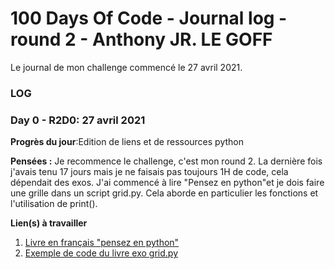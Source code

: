 # 100 Days Of Code - Journal log - round 2 - Anthony JR. LE GOFF

Le journal de mon challenge commencé le 27 avril 2021.

### LOG 

### Day 0 - R2D0: 27 avril 2021

**Progrès du jour**:Edition de liens et de ressources python

**Pensées :** Je recommence le challenge, c'est mon round 2. La dernière fois j'avais tenu 17 jours mais je ne faisais pas toujours 1H de code, cela dépendait des exos. J'ai commencé à lire "Pensez en python"et je dois faire une grille dans un script grid.py. Cela aborde en particulier les fonctions et l'utilisation de print().

**Lien(s) à travailler**
1. [Livre en français "pensez en python"](https://allen-downey.developpez.com/livres/python/pensez-python/)
2. [Exemple de code du livre exo grid.py](https://github.com/AllenDowney/ThinkPython2/blob/master/code/grid.py)
